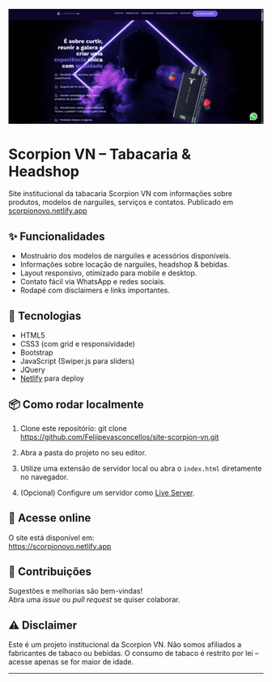 ![Preview do site da Scorpion VN](novo/img/scorpionvn.png)

# Scorpion VN – Tabacaria & Headshop

Site institucional da tabacaria Scorpion VN com informações sobre produtos, modelos de narguiles, serviços e contatos. Publicado em [scorpionovo.netlify.app](https://scorpionovo.netlify.app)

## ✨ Funcionalidades

- Mostruário dos modelos de narguiles e acessórios disponíveis.
- Informações sobre locação de narguiles, headshop & bebidas.
- Layout responsivo, otimizado para mobile e desktop.
- Contato fácil via WhatsApp e redes sociais.
- Rodapé com disclaimers e links importantes.

## 🚀 Tecnologias

- HTML5
- CSS3 (com grid e responsividade)
- Bootstrap
- JavaScript (Swiper.js para sliders)
- JQuery
- [Netlify](https://www.netlify.com/) para deploy

## 📦 Como rodar localmente

1. Clone este repositório:
   git clone https://github.com/Feliipevasconcellos/site-scorpion-vn.git

2. Abra a pasta do projeto no seu editor.
3. Utilize uma extensão de servidor local ou abra o `index.html` diretamente no navegador.
4. (Opcional) Configure um servidor como [Live Server](https://marketplace.visualstudio.com/items?itemName=ritwickdey.LiveServer).

## 📲 Acesse online

O site está disponível em:  
https://scorpionovo.netlify.app

## 🤝 Contribuições

Sugestões e melhorias são bem-vindas!  
Abra uma _issue_ ou _pull request_ se quiser colaborar.

## ⚠️ Disclaimer

Este é um projeto institucional da Scorpion VN. Não somos afiliados a fabricantes de tabaco ou bebidas. O consumo de tabaco é restrito por lei – acesse apenas se for maior de idade.

---
